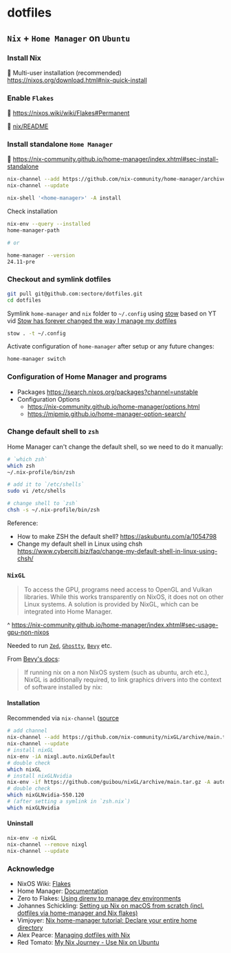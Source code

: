 # dotfiles

## `Nix` + `Home Manager` on `Ubuntu`

### Install Nix

:eyes: Multi-user installation (recommended) https://nixos.org/download.html#nix-quick-install


### Enable `Flakes`

:eyes: https://nixos.wiki/wiki/Flakes#Permanent

:eyes: [nix/README](./nix/README)


### Install standalone `Home Manager`

:eyes: https://nix-community.github.io/home-manager/index.xhtml#sec-install-standalone

```sh
nix-channel --add https://github.com/nix-community/home-manager/archive/master.tar.gz home-manager
nix-channel --update

nix-shell '<home-manager>' -A install
```

Check installation

```sh
nix-env --query --installed
home-manager-path

# or

home-manager --version
24.11-pre
```

### Checkout and symlink dotfiles

```sh
git pull git@github.com:sectore/dotfiles.git
cd dotfiles
```

Symlink `home-manager` and `nix` folder to `~/.config` using [stow](https://www.gnu.org/software/stow/manual/stow.html#Introduction) based on YT vid [Stow has forever changed the way I manage my dotfiles](https://www.youtube.com/watch?v=y6XCebnB9gs)

```sh
stow . -t ~/.config
```

Activate configuration of `home-manager` after setup or any future changes:

```sh
home-manager switch
```

### Configuration of Home Manager and programs

- Packages https://search.nixos.org/packages?channel=unstable
- Configuration Options
   - https://nix-community.github.io/home-manager/options.html
   - https://mipmip.github.io/home-manager-option-search/

### Change default shell to `zsh`

Home Manager can't change the default shell, so we need to do it manually:

```sh
# `which zsh`
which zsh
~/.nix-profile/bin/zsh

# add it to `/etc/shells`
sudo vi /etc/shells

# change shell to `zsh`
chsh -s ~/.nix-profile/bin/zsh
```
Reference:
   - How to make ZSH the default shell? https://askubuntu.com/a/1054798
   - Change my default shell in Linux using chsh https://www.cyberciti.biz/faq/change-my-default-shell-in-linux-using-chsh/

### `NixGL`

> To access the GPU, programs need access to OpenGL and Vulkan libraries. While this works transparently on NixOS, it does not on other Linux systems. A solution is provided by NixGL, which can be integrated into Home Manager.

^ https://nix-community.github.io/home-manager/index.xhtml#sec-usage-gpu-non-nixos

Needed to run [`Zed`](https://zed.dev), [`Ghostty`](https://ghostty.org), [`Bevy`](https://bevyengine.org) etc.

From [Bevy's docs](https://github.com/bevyengine/bevy/blob/main/docs/linux_dependencies.md#nix):

> If running nix on a non NixOS system (such as ubuntu, arch etc.), NixGL is additionally required, to link graphics drivers into the context of software installed by nix:

#### Installation

Recommended via `nix-channel` ([source](https://github.com/nix-community/nixGL?tab=readme-ov-file#nix-channel-recommended)

```sh
# add channel
nix-channel --add https://github.com/nix-community/nixGL/archive/main.tar.gz nixgl
nix-channel --update
# install nixGL
nix-env -iA nixgl.auto.nixGLDefault
# double check
which nixGL
# install nixGLNvidia
nix-env -if https://github.com/guibou/nixGL/archive/main.tar.gz -A auto.nixGLNvidia
# double check
which nixGLNvidia-550.120
# (after setting a symlink in `zsh.nix`)
which nixGLNvidia
```

#### Uninstall

```sh
nix-env -e nixGL
nix-channel --remove nixgl
nix-channel --update
```

### Acknowledge

- NixOS Wiki: [Flakes](https://nixos.wiki/wiki/Flakes)
- Home Manager: [Documentation](https://nix-community.github.io/home-manager/)
- Zero to Flakes: [Using direnv to manage dev environments](https://zero-to-flakes.com/direnv)
- Johannes Schickling: [Setting up Nix on macOS from scratch (incl. dotfiles via home-manager and Nix flakes)](https://www.youtube.com/watch?v=1dzgVkgQ5mE)
- Vimjoyer: [Nix home-manager tutorial: Declare your entire home directory](https://www.youtube.com/watch?v=FcC2dzecovw&list=PLko9chwSoP-15ZtZxu64k_CuTzXrFpxPE&index=4)
- Alex Pearce: [Managing dotfiles with Nix](https://alexpearce.me/2021/07/managing-dotfiles-with-nix/)
- Red Tomato: [My Nix Journey - Use Nix on Ubuntu](https://tech.aufomm.com/my-nix-journey-use-nix-with-ubuntu/)
